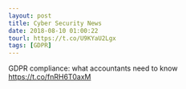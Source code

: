 ```yaml
---
layout: post
title: Cyber Security News
date: 2018-08-10 01:00:22
tourl: https://t.co/U9KYaU2Lgx
tags: [GDPR]
---
```

GDPR compliance: what accountants need to know https://t.co/fnRH6T0axM
